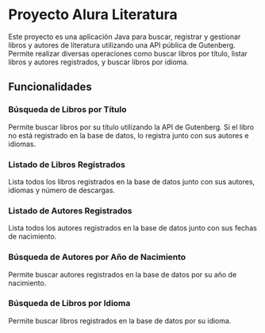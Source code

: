 # Proyecto Alura Literatura
Este proyecto es una aplicación Java para buscar, registrar y gestionar libros y autores de literatura utilizando una API pública de Gutenberg. Permite realizar diversas operaciones como buscar libros por título, listar libros y autores registrados, y buscar libros por idioma.

## Funcionalidades
### Búsqueda de Libros por Título
Permite buscar libros por su título utilizando la API de Gutenberg. Si el libro no está registrado en la base de datos, lo registra junto con sus autores e idiomas.

### Listado de Libros Registrados
Lista todos los libros registrados en la base de datos junto con sus autores, idiomas y número de descargas.

### Listado de Autores Registrados
Lista todos los autores registrados en la base de datos junto con sus fechas de nacimiento.

### Búsqueda de Autores por Año de Nacimiento
Permite buscar autores registrados en la base de datos por su año de nacimiento.

### Búsqueda de Libros por Idioma
Permite buscar libros registrados en la base de datos por su idioma.
